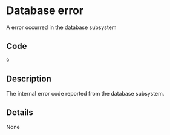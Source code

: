 # Database error

A error occurred in the database subsystem

## Code

`9`

## Description

The internal error code reported from the database
subsystem.

## Details

None